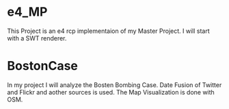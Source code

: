 # e4_MP
This Project is an e4 rcp implementaion of my Master Project.
I will start with a SWT renderer.

# BostonCase
In my project I will analyze the Bosten Bombing Case.
Date Fusion of Twitter and Flickr and aother sources is used.
The Map Visualization is done with OSM.
